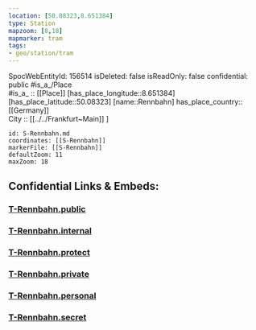 ```yaml
---
location: [50.08323,8.651384] 
type: Station 
mapzoom: [8,18] 
mapmarker: tram 
tags:
- geo/station/tram
---
```

SpocWebEntityId: 156514
isDeleted: false
isReadOnly: false
confidential: public
#is_a_/Place  
#is_a_ :: [[Place]] 
[has_place_longitude::8.651384] 
[has_place_latitude::50.08323] 
[name::Rennbahn] 
has_place_country:: [[Germany]]  
City :: [[../../Frankfurt~Main]] ] 


```leaflet
id: S-Rennbahn.md
coordinates: [[S-Rennbahn]] 
markerFile: [[S-Rennbahn]] 
defaultZoom: 11 
maxZoom: 18
```


## Confidential Links & Embeds: 

### [T-Rennbahn.public](/_public/\Earth\Continent\Europe\Europe~Central\Germany\Germany~West\Hessen\counties~Hessen\Frankfurt~Main\Stations-FFM~TT-Rennbahn.public.md) 

### [T-Rennbahn.internal](/_internal/\Earth\Continent\Europe\Europe~Central\Germany\Germany~West\Hessen\counties~Hessen\Frankfurt~Main\Stations-FFM~TT-Rennbahn.internal.md) 

### [T-Rennbahn.protect](/_protect/\Earth\Continent\Europe\Europe~Central\Germany\Germany~West\Hessen\counties~Hessen\Frankfurt~Main\Stations-FFM~TT-Rennbahn.protect.md) 

### [T-Rennbahn.private](/_private/\Earth\Continent\Europe\Europe~Central\Germany\Germany~West\Hessen\counties~Hessen\Frankfurt~Main\Stations-FFM~TT-Rennbahn.private.md) 

### [T-Rennbahn.personal](/_personal/\Earth\Continent\Europe\Europe~Central\Germany\Germany~West\Hessen\counties~Hessen\Frankfurt~Main\Stations-FFM~TT-Rennbahn.personal.md) 

### [T-Rennbahn.secret](/_secret/\Earth\Continent\Europe\Europe~Central\Germany\Germany~West\Hessen\counties~Hessen\Frankfurt~Main\Stations-FFM~TT-Rennbahn.secret.md)

